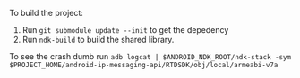 To build the project:

1. Run `git submodule update --init` to get the depedency
2. Run `ndk-build` to build the shared library.


To see the crash dumb run `adb logcat | $ANDROID_NDK_ROOT/ndk-stack -sym $PROJECT_HOME/android-ip-messaging-api/RTDSDK/obj/local/armeabi-v7a`

